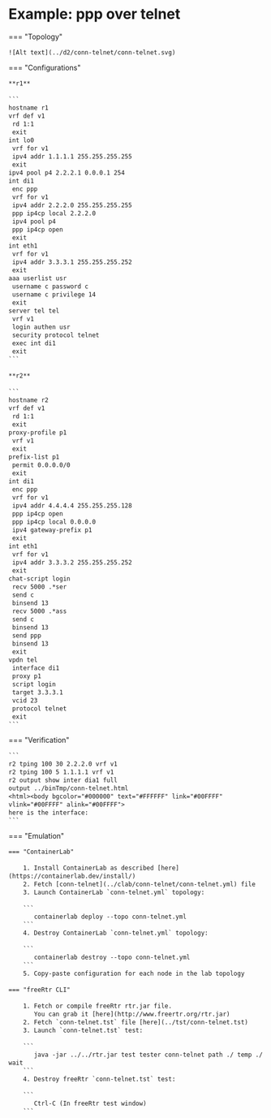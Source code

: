 # Example: ppp over telnet

=== "Topology"

    ![Alt text](../d2/conn-telnet/conn-telnet.svg)

=== "Configurations"

    **r1**

    ```
    hostname r1
    vrf def v1
     rd 1:1
     exit
    int lo0
     vrf for v1
     ipv4 addr 1.1.1.1 255.255.255.255
     exit
    ipv4 pool p4 2.2.2.1 0.0.0.1 254
    int di1
     enc ppp
     vrf for v1
     ipv4 addr 2.2.2.0 255.255.255.255
     ppp ip4cp local 2.2.2.0
     ipv4 pool p4
     ppp ip4cp open
     exit
    int eth1
     vrf for v1
     ipv4 addr 3.3.3.1 255.255.255.252
     exit
    aaa userlist usr
     username c password c
     username c privilege 14
     exit
    server tel tel
     vrf v1
     login authen usr
     security protocol telnet
     exec int di1
     exit
    ```

    **r2**

    ```
    hostname r2
    vrf def v1
     rd 1:1
     exit
    proxy-profile p1
     vrf v1
     exit
    prefix-list p1
     permit 0.0.0.0/0
     exit
    int di1
     enc ppp
     vrf for v1
     ipv4 addr 4.4.4.4 255.255.255.128
     ppp ip4cp open
     ppp ip4cp local 0.0.0.0
     ipv4 gateway-prefix p1
     exit
    int eth1
     vrf for v1
     ipv4 addr 3.3.3.2 255.255.255.252
     exit
    chat-script login
     recv 5000 .*ser
     send c
     binsend 13
     recv 5000 .*ass
     send c
     binsend 13
     send ppp
     binsend 13
     exit
    vpdn tel
     interface di1
     proxy p1
     script login
     target 3.3.3.1
     vcid 23
     protocol telnet
     exit
    ```

=== "Verification"

    ```
    r2 tping 100 30 2.2.2.0 vrf v1
    r2 tping 100 5 1.1.1.1 vrf v1
    r2 output show inter dia1 full
    output ../binTmp/conn-telnet.html
    <html><body bgcolor="#000000" text="#FFFFFF" link="#00FFFF" vlink="#00FFFF" alink="#00FFFF">
    here is the interface:
    ```

=== "Emulation"

    === "ContainerLab"

        1. Install ContainerLab as described [here](https://containerlab.dev/install/)  
        2. Fetch [conn-telnet](../clab/conn-telnet/conn-telnet.yml) file  
        3. Launch ContainerLab `conn-telnet.yml` topology:  

        ```
           containerlab deploy --topo conn-telnet.yml  
        ```
        4. Destroy ContainerLab `conn-telnet.yml` topology:  

        ```
           containerlab destroy --topo conn-telnet.yml  
        ```
        5. Copy-paste configuration for each node in the lab topology

    === "freeRtr CLI"

        1. Fetch or compile freeRtr rtr.jar file.  
           You can grab it [here](http://www.freertr.org/rtr.jar)  
        2. Fetch `conn-telnet.tst` file [here](../tst/conn-telnet.tst)  
        3. Launch `conn-telnet.tst` test:  

        ```
           java -jar ../../rtr.jar test tester conn-telnet path ./ temp ./ wait
        ```
        4. Destroy freeRtr `conn-telnet.tst` test:  

        ```
           Ctrl-C (In freeRtr test window)
        ```

